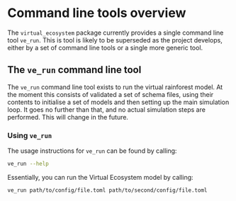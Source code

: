 # Command line tools overview

The `virtual_ecosystem` package currently provides a single command line tool `ve_run`.
This is tool is likely to be superseded as the project develops, either by a set of
command line tools or a single more generic tool.

## The `ve_run` command line tool

The `ve_run` command line tool exists to run the virtual rainforest model. At the moment
this consists of validated a set of schema files, using their contents to initialise a
set of models and then setting up the main simulation loop. It goes no further than
that, and no actual simulation steps are performed. This will change in the future.

### Using `ve_run`

The usage instructions for `ve_run` can be found by calling:

```bash
ve_run --help
```

Essentially, you can run the Virtual Ecosystem model by calling:

```bash
ve_run path/to/config/file.toml path/to/second/config/file.toml
```
